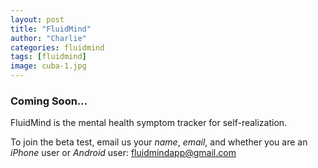 ```yaml
---
layout: post
title: "FluidMind"
author: "Charlie"
categories: fluidmind
tags: [fluidmind]
image: cuba-1.jpg
---
```


### Coming Soon...

FluidMind is the mental health symptom tracker for self-realization.

To join the beta test, email us your *name*, *email*, and whether you are an *iPhone* user or *Android* user: [fluidmindapp@gmail.com](mailto:fluidmindapp@gmail.com)


